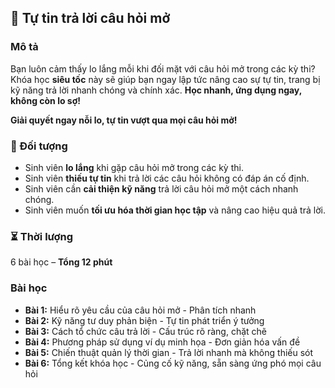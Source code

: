 ## 📌 Tự tin trả lời câu hỏi mở

### Mô tả  
Bạn luôn cảm thấy lo lắng mỗi khi đối mặt với câu hỏi mở trong các kỳ thi? Khóa học **siêu tốc** này sẽ giúp bạn ngay lập tức nâng cao sự tự tin, trang bị kỹ năng trả lời nhanh chóng và chính xác. **Học nhanh, ứng dụng ngay, không còn lo sợ!**

**Giải quyết ngay nỗi lo, tự tin vượt qua mọi câu hỏi mở!**

### 🎯 Đối tượng  
- Sinh viên **lo lắng** khi gặp câu hỏi mở trong các kỳ thi.
- Sinh viên **thiếu tự tin** khi trả lời các câu hỏi không có đáp án cố định.
- Sinh viên cần **cải thiện kỹ năng** trả lời câu hỏi mở một cách nhanh chóng.
- Sinh viên muốn **tối ưu hóa thời gian học tập** và nâng cao hiệu quả trả lời.

### ⏳ Thời lượng  
6 bài học – **Tổng 12 phút**

### Bài học  
- **Bài 1:** Hiểu rõ yêu cầu của câu hỏi mở - Phân tích nhanh
- **Bài 2:** Kỹ năng tư duy phản biện - Tự tin phát triển ý tưởng
- **Bài 3:** Cách tổ chức câu trả lời - Cấu trúc rõ ràng, chặt chẽ
- **Bài 4:** Phương pháp sử dụng ví dụ minh họa - Đơn giản hóa vấn đề
- **Bài 5:** Chiến thuật quản lý thời gian - Trả lời nhanh mà không thiếu sót
- **Bài 6:** Tổng kết khóa học - Củng cố kỹ năng, sẵn sàng ứng phó mọi câu hỏi